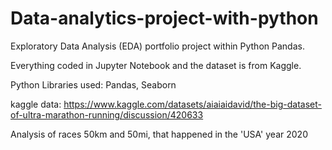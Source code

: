 # Data-analytics-project-with-python
Exploratory Data Analysis (EDA) portfolio project within Python Pandas.

Everything coded in Jupyter Notebook and the dataset is from Kaggle.

Python Libraries used: Pandas, Seaborn

kaggle data: https://www.kaggle.com/datasets/aiaiaidavid/the-big-dataset-of-ultra-marathon-running/discussion/420633

Analysis of races 50km and 50mi, that happened in the 'USA' year 2020

